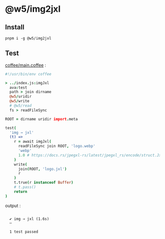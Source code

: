[‼️]: ✏️README.mdt

# @w5/img2jxl

## Install

```
pnpm i -g @w5/img2jxl
```

## Test

[coffee/main.coffee](./coffee/main.coffee) :

```coffee
#!/usr/bin/env coffee

> ../index.js:imgJxl
  ava:test
  path > join dirname
  @w5/uridir
  @w5/write
  # @w5/read
  fs > readFileSync

ROOT = dirname uridir import.meta

test(
  'img → jxl'
  (t) =>
    r = await imgJxl(
      readFileSync join ROOT, 'logo.webp'
      'webp'
      1.0 # https://docs.rs/jpegxl-rs/latest/jpegxl_rs/encode/struct.JxlEncoderBuilder.html#method.quality
    )
    write(
      join(ROOT, 'logo.jxl')
      r
    )
    t.true(r instanceof Buffer)
    # t.pass()
    return
)
```

output :

```

  ✔ img → jxl (1.6s)
  ─

  1 test passed
```
